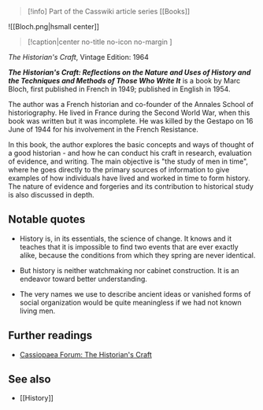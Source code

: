 > [!info] Part of the Casswiki article series [[Books]]

![[Bloch.png|hsmall center]]
> [!caption|center no-title no-icon no-margin ]
> 
_The Historian's Craft_, Vintage Edition: 1964

_**The Historian's Craft: Reflections on the Nature and Uses of History and the Techniques and Methods of Those Who Write It**_ is a book by Marc Bloch, first published in French in 1949; published in English in 1954.

The author was a French historian and co-founder of the Annales School of historiography. He lived in France during the Second World War, when this book was written but it was incomplete. He was killed by the Gestapo on 16 June of 1944 for his involvement in the French Resistance.

In this book, the author explores the basic concepts and ways of thought of a good historian - and how he can conduct his craft in research, evaluation of evidence, and writing. The main objective is "the study of men in time", where he goes directly to the primary sources of information to give examples of how individuals have lived and worked in time to form history. The nature of evidence and forgeries and its contribution to historical study is also discussed in depth.

Notable quotes
--------------

*   History is, in its essentials, the science of change. It knows and it teaches that it is impossible to find two events that are ever exactly alike, because the conditions from which they spring are never identical.

*   But history is neither watchmaking nor cabinet construction. It is an endeavor toward better understanding.

*   The very names we use to describe ancient ideas or vanished forms of social organization would be quite meaningless if we had not known living men.

Further readings
----------------

*   [Cassiopaea Forum: The Historian's Craft](https://cassiopaea.org/forum/index.php/topic,31239.0.html)

See also
--------

*   [[History]]